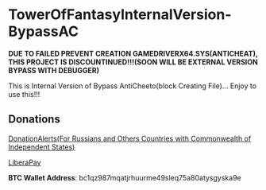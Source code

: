 # TowerOfFantasyInternalVersion-BypassAC

**DUE TO FAILED PREVENT CREATION GAMEDRIVERX64.SYS(ANTICHEAT), THIS PROJECT IS DISCOUNTINUED!!!(SOON WILL BE EXTERNAL VERSION BYPASS WITH DEBUGGER)**

This is Internal Version of Bypass AntiCheeto(block Creating File)... Enjoy to use this!!!

## Donations

[DonationAlerts(For Russians and Others Countries with Commonwealth of Independent States)](https://donationalerts.com/r/rikkomatsumato)

[LiberaPay](https://liberapay.com/RikkoMatsumatoOfficial/donate)

**BTC Wallet Address**: bc1qz987mqatjrhuurme49sleq75a80atysgyska9e
